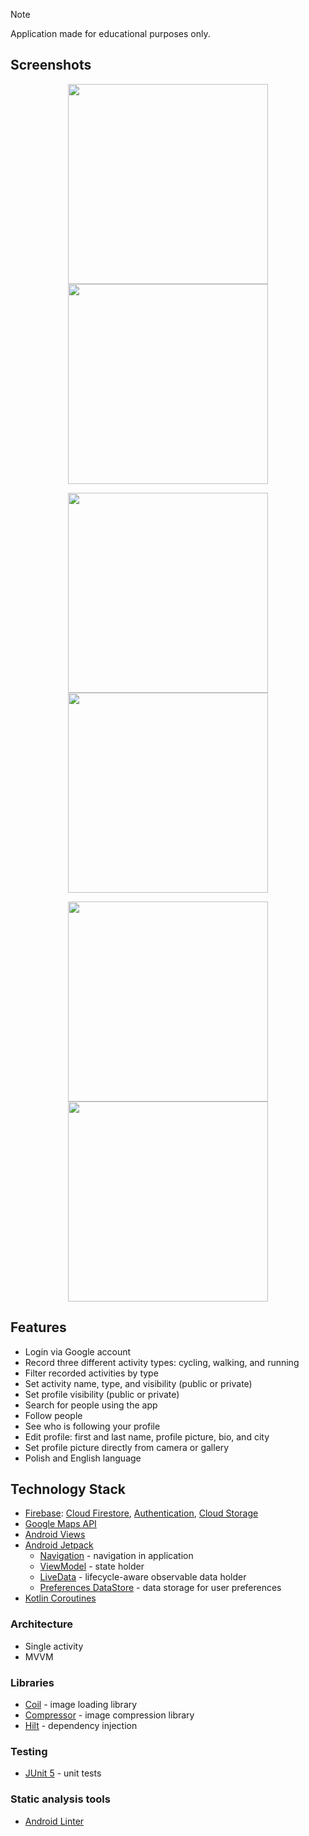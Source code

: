 > [!NOTE]
> Application made for educational purposes only.

## Screenshots

<p align="middle">
  <img src="/assets/Screenshots/20231214_220759.png" width="320"/>
  <img src="/assets/Screenshots/20231214_220009.png" width="320"/>
</p>

<p align="middle">
  <img src="/assets/Screenshots/20231214_220029.png" width="320"/>
  <img src="/assets/Screenshots/Screenshot4.png" width="320"/>
</p>

<p align="middle">
  <img src="/assets/Screenshots/20231214_220050.png" width="320"/>
  <img src="/assets/Screenshots/20231214_220118.png" width="320"/>
</p>

## Features

- Login via Google account
- Record three different activity types: cycling, walking, and running
- Filter recorded activities by type
- Set activity name, type, and visibility (public or private)
- Set profile visibility (public or private)
- Search for people using the app
- Follow people
- See who is following your profile
- Edit profile: first and last name, profile picture, bio, and city
- Set profile picture directly from camera or gallery
- Polish and English language

## Technology Stack

- [Firebase](https://firebase.google.com/): [Cloud Firestore](https://firebase.google.com/products/realtime-database), [Authentication](https://firebase.google.com/products/auth), [Cloud Storage](https://firebase.google.com/products/storage)
- [Google Maps API](https://developers.google.com/maps)
- [Android Views](https://developer.android.com/develop/ui/views/layout/declaring-layout)
- [Android Jetpack](https://developer.android.com/jetpack)
  - [Navigation](https://developer.android.com/guide/navigation) - navigation
    in application
  - [ViewModel](https://developer.android.com/topic/libraries/architecture/viewmodel) - state holder
  - [LiveData](https://developer.android.com/topic/libraries/architecture/livedata) - lifecycle-aware observable data holder
  - [Preferences DataStore](https://developer.android.com/topic/libraries/architecture/datastore) - data storage for user preferences
- [Kotlin Coroutines](https://kotlinlang.org/docs/coroutines-guide.html)

### Architecture

- Single activity
- MVVM

### Libraries

- [Coil](https://github.com/coil-kt/coil) - image loading library
- [Compressor](https://github.com/zetbaitsu/Compressor) - image compression
  library
- [Hilt](https://developer.android.com/training/dependency-injection/hilt-android) - dependency injection

### Testing

- [JUnit 5](https://junit.org/junit5/) - unit tests

### Static analysis tools

- [Android Linter](https://developer.android.com/studio/write/lint)
